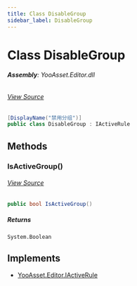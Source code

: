 ```yaml
---
title: Class DisableGroup
sidebar_label: DisableGroup
---
```

# Class DisableGroup


###### **Assembly**: YooAsset.Editor.dll
###### [View Source](https://github.com/tuyoogame/YooAsset/blob/main/Assets/YooAsset/Editor/AssetBundleCollector/DefaultActiveRule.cs#L13)
```csharp title="Declaration"
[DisplayName("禁用分组")]
public class DisableGroup : IActiveRule
```
## Methods
### IsActiveGroup()

###### [View Source](https://github.com/tuyoogame/YooAsset/blob/main/Assets/YooAsset/Editor/AssetBundleCollector/DefaultActiveRule.cs#L16)
```csharp title="Declaration"
public bool IsActiveGroup()
```

##### Returns

`System.Boolean`

## Implements

* [YooAsset.Editor.IActiveRule](../YooAsset.Editor/IActiveRule.md)
